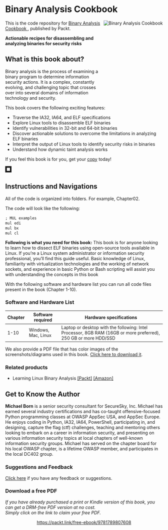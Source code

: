 # Binary Analysis Cookbook 

<a href="https://www.packtpub.com/in/security/binary-analysis-cookbook?utm_source=github&utm_medium=repository&utm_campaign=9781789807608"><img src="https://www.packtpub.com/media/catalog/product/cache/e4d64343b1bc593f1c5348fe05efa4a6/9/7/9781789807608-original.jpeg" alt="Binary Analysis Cookbook " height="256px" align="right"></a>

This is the code repository for [Binary Analysis Cookbook ](https://www.packtpub.com/in/security/binary-analysis-cookbook?utm_source=github&utm_medium=repository&utm_campaign=9781789807608), published by Packt.

**Actionable recipes for disassembling and analyzing binaries for security risks**

## What is this book about?
Binary analysis is the process of examining a binary program to determine information security actions. It is a complex, constantly evolving, and challenging topic that crosses over into several domains of information technology and security. 

This book covers the following exciting features:
* Traverse the IA32, IA64, and ELF specifications 
* Explore Linux tools to disassemble ELF binaries 
* Identify vulnerabilities in 32-bit and 64-bit binaries 
* Discover actionable solutions to overcome the limitations in analyzing ELF binaries 
* Interpret the output of Linux tools to identify security risks in binaries 
* Understand how dynamic taint analysis works

If you feel this book is for you, get your [copy](https://www.amazon.com/dp/1789807603) today!

<a href="https://www.packtpub.com/?utm_source=github&utm_medium=banner&utm_campaign=GitHubBanner"><img src="https://raw.githubusercontent.com/PacktPublishing/GitHub/master/GitHub.png" 
alt="https://www.packtpub.com/" border="5" /></a>

## Instructions and Navigations
All of the code is organized into folders. For example, Chapter02.

The code will look like the following:
```
; MUL examples
mul edi
mul bx
mul cl
```

**Following is what you need for this book:**
This book is for anyone looking to learn how to dissect ELF binaries using open-source tools available in Linux. If you’re a Linux system administrator or information security professional, you’ll find this guide useful. Basic knowledge of Linux, familiarity with virtualization technologies and the working of network sockets, and experience in basic Python or Bash scripting will assist you with understanding the concepts in this book

With the following software and hardware list you can run all code files present in the book (Chapter 1-10).
### Software and Hardware List
| Chapter | Software required | Hardware specifications |
| -------- | ------------------------------------ | ----------------------------------- |
| 1-10 | Windows, Mac, Linux | Laptop or desktop with the following: Intel Processor, 8GB RAM (16GB or more preferred), 250 GB or more HDD/SSD |

We also provide a PDF file that has color images of the screenshots/diagrams used in this book. [Click here to download it](https://static.packt-cdn.com/downloads/9781789807608_ColorImages.pdf).

### Related products
* Learning Linux Binary Analysis  [[Packt]](https://www.packtpub.com/gb/networking-and-servers/learning-linux-binary-analysis?utm_source=github&utm_medium=repository&utm_campaign=9781782167105) [[Amazon]](https://www.amazon.com/dp/1782167102)

## Get to Know the Author
**Michael Born**
is a senior security consultant for SecureSky, Inc. Michael has earned several industry certifications and has co-taught offensive-focused Python programming classes at OWASP AppSec USA, and AppSec Europe. He enjoys coding in Python, IA32, IA64, PowerShell, participating in, and designing, capture the flag (ctf) challenges, teaching and mentoring others looking to embark on a career in information security, and presenting on various information security topics at local chapters of well-known information security groups. Michael has served on the chapter board for his local OWASP chapter, is a lifetime OWASP member, and participates in the local DC402 group.

### Suggestions and Feedback
[Click here](https://docs.google.com/forms/d/e/1FAIpQLSdy7dATC6QmEL81FIUuymZ0Wy9vH1jHkvpY57OiMeKGqib_Ow/viewform) if you have any feedback or suggestions.


### Download a free PDF

 <i>If you have already purchased a print or Kindle version of this book, you can get a DRM-free PDF version at no cost.<br>Simply click on the link to claim your free PDF.</i>
<p align="center"> <a href="https://packt.link/free-ebook/9781789807608">https://packt.link/free-ebook/9781789807608 </a> </p>